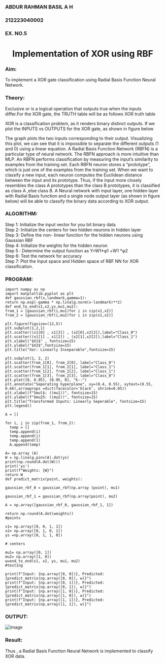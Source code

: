 <H3>ABDUR RAHMAN BASIL A H</H3>
<H3>212223040002</H3>
<H3>EX. NO.5</H3>
<H1 ALIGN =CENTER>Implementation of XOR  using RBF</H1>
<H3>Aim:</H3>
To implement a XOR gate classification using Radial Basis Function  Neural Network.

<H3>Theory:</H3>
<P>Exclusive or is a logical operation that outputs true when the inputs differ.For the XOR gate, the TRUTH table will be as follows XOR truth table </P>

<P>XOR is a classification problem, as it renders binary distinct outputs. If we plot the INPUTS vs OUTPUTS for the XOR gate, as shown in figure below </P>




<P>The graph plots the two inputs corresponding to their output. Visualizing this plot, we can see that it is impossible to separate the different outputs (1 and 0) using a linear equation.
A Radial Basis Function Network (RBFN) is a particular type of neural network. The RBFN approach is more intuitive than MLP. An RBFN performs classification by measuring the input’s similarity to examples from the training set. Each RBFN neuron stores a “prototype”, which is just one of the examples from the training set. When we want to classify a new input, each neuron computes the Euclidean distance between the input and its prototype. Thus, if the input more closely resembles the class A prototypes than the class B prototypes, it is classified as class A ,else class B.
A Neural network with input layer, one hidden layer with Radial Basis function and a single node output layer (as shown in figure below) will be able to classify the binary data according to XOR output.
</P>





<H3>ALGORITHM:</H3>
Step 1: Initialize the input  vector for you bit binary data<Br>
Step 2: Initialize the centers for two hidden neurons in hidden layer<Br>
Step 3: Define the non- linear function for the hidden neurons using Gaussian RBF<br>
Step 4: Initialize the weights for the hidden neuron <br>
Step 5 : Determine the output  function as 
                 Y=W1*φ1 +W1 *φ2 <br>
Step 6: Test the network for accuracy<br>
Step 7: Plot the Input space and Hidden space of RBF NN for XOR classification.

<H3>PROGRAM:</H3>

```
import numpy as np
import matplotlib.pyplot as plt
def gaussian_rbf(x,landmark,gamma=1):
return np.exp(-gamma * np.linalg.norm(x-landmark)**2)
def end_to_end(x1,x2,ys,mu1,mu2):
from_1 = [gaussian_rbf(i,mu1)for i in zip(x1,x2)]
from_2 = [gaussian_rbf(i,mu2)for i in zip(x1,x2)]

plt.figure(figsize=(13,5))
plt.subplot(1,2,1)
plt.scatter((x1[0] , x1[3]) , (x2[0],x2[3]),label="Class_0")
plt.scatter((x1[1] , x1[2]) , (x2[1],x2[2]),label="Class_1")
plt.xlabel("$X1$" , fontsize=15)
plt.ylabel("$X2$",fontsize=15)
plt.title("Xor: Linearly Inseparable",fontsize=15)

plt.subplot(1, 2, 2)
plt.scatter(from_1[0], from_2[0], label="Class_0")
plt.scatter(from_1[1], from_2[1], label="Class_1")
plt.scatter(from_1[2], from_2[2], label="Class_1")
plt.scatter(from_1[3], from_2[3], label="Class_0")
plt.plot([0, 0.95], [0.95, 0], "k--")
plt.annotate("Seperating hyperplane", xy=(0.4, 0.55), xytext=(0.55, 0.66),arrowprops =dict(facecolor='black', shrink=0.05))
plt.xlabel(f"Smul$: ((mu1))", fontsize=15)
plt.ylabel(f"$mu25: ((mu2))", fontsize=15)
plt.title("Transformed Inputs: Linearly Seperable", fontsize=15)
plt.legend()

A = []

for i, j in zip(from_1, from_2):
  temp = []
  temp.append(i)
  temp.append(j)
  temp.append(1)
  A.append(temp)

A= np.array (A)
W = np.linalg.pinv(A).dot(ys)  
print(np.round(A.dot(W)))
print('ys')
print(f"Weights: {W}")
return W
def predict_matrix(point, weights):

gaussian_rbf_0 = gaussian_rbf(np.array (point), mu1)

gaussian_rbf_1 = gaussian_rbf(np.array(point), mu2)

A = np.array([gaussian_rbf_0, gaussian_rbf_1, 1])

return np.round(A.dot(weights))
#points

x1= np.array([0, 0, 1, 1])
x2= np.array([0, 1, 0, 1])
ys =np.array([0, 1, 1, 0])

# centers

mu1= np.array([0, 1])
mu2= np.array([1, 0])
w=end_to_end(x1, x2, ys, mu1, mu2)
#testing

print(f"Input: {np.array([0, 0])}, Predicted: {predict_matrix(np.array([0, 0]), w)}")
print(f"Input: {np.array([0, 1])}, Predicted: {predict_matrix(np.array([0, 1]), w)}")
print(f"Input: {np.array([1, 0])}, Predicted: {predict_matrix(np.array([1, 0]), w)}")
print(f"Input: {np.array([1, 1])}, Predicted: {predict_matrix(np.array([1, 1]), w)}")
```

<H3>OUTPUT:</H3>

![image](https://github.com/user-attachments/assets/1fd1a358-b00c-45fb-b0ca-66685531ff99)


<H3>Result:</H3>
Thus , a Radial Basis Function Neural Network is implemented to classify XOR data.








